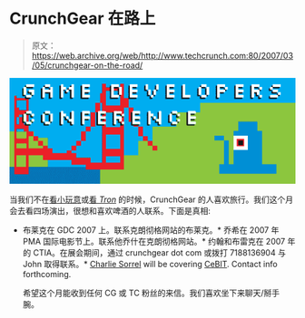 # CrunchGear 在路上 

> 原文：<https://web.archive.org/web/http://www.techcrunch.com:80/2007/03/05/crunchgear-on-the-road/>

![](img/23252311e545226a27322f70124a00b4.png)

当我们不在[看小玩意](https://web.archive.org/web/20220929195032/http://crunchgear.com/2007/03/05/gadget-spotter-whodunnit-edition/)或[看 *Tron*](https://web.archive.org/web/20220929195032/http://crunchgear.com/2007/03/05/the-all-time-five-greatest-in-movie-video-games/) 的时候，CrunchGear 的人喜欢旅行。我们这个月会去看四场演出，很想和喜欢啤酒的人联系。下面是真相:

*   布莱克在 GDC 2007 上。联系克朗彻格网站的布莱克。*   乔希在 2007 年 PMA 国际电影节上。联系他乔什在克朗彻格网站。*   约翰和布雷克在 2007 年的 CTIA。在展会期间，通过 crunchgear dot com 或拨打 7188136904 与 John 取得联系。*   [Charlie Sorrel](https://web.archive.org/web/20220929195032/http://www.mistercharlie.co.uk/) will be covering [CeBIT](https://web.archive.org/web/20220929195032/http://crunchgear.com/category/cebit-2007/). Contact info forthcoming.

    希望这个月能收到任何 CG 或 TC 粉丝的来信。我们喜欢坐下来聊天/掰手腕。